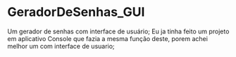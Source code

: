 # GeradorDeSenhas_GUI
Um gerador de senhas com interface de usuário;
Eu ja tinha feito um projeto em aplicativo Console que fazia a mesma função deste, porem achei melhor um com interface de usuario;
